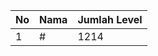 | No | Nama            | Jumlah Level |
|----|-----------------|--------------|
| 1  | #    |    1214        |
